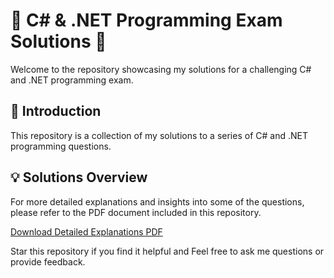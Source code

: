 # 🌟 C# & .NET Programming Exam Solutions 🌟

Welcome to the repository showcasing my solutions for a challenging C# and .NET programming exam.

## 🚀 Introduction

This repository is a collection of my solutions to a series of C# and .NET programming questions.

## 💡 Solutions Overview

For more detailed explanations and insights into some of the questions, please refer to the PDF document included in this repository.

[Download Detailed Explanations PDF](./Explain.pdf)

Star this repository if you find it helpful and Feel free to ask me questions or provide feedback.
